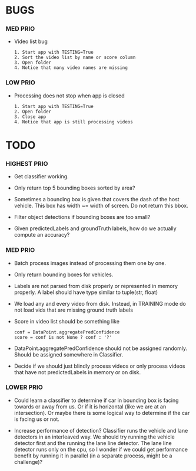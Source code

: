 # BUGS

### MED PRIO

* Video list bug

      1. Start app with TESTING=True
      2. Sort the video list by name or score column
      3. Open folder
      4. Notice that many video names are missing

### LOW PRIO

* Processing does not stop when app is closed

      1. Start app with TESTING=True
      2. Open folder
      3. Close app
      4. Notice that app is still processing videos


# TODO

### HIGHEST PRIO
* Get classifier working.

* Only return top 5 bounding boxes sorted by area?

* Sometimes a bounding box is given that covers the dash of the host vehicle. This box has width ~= width of screen. Do not return this bbox.

* Filter object detections if bounding boxes are too small?

* Given predictedLabels and groundTruth labels, how do we actually compute an accuracy?

### MED PRIO
* Batch process images instead of processing them one by one.

* Only return bounding boxes for vehicles.

* Labels are not parsed from disk properly or represented in memory properly. A label should have type similar to tuple(str, float)

* We load any and every video from disk. Instead, in TRAINING mode do not load vids that are missing ground truth labels

* Score in video list should be something like

      conf = DataPoint.aggregatePredConfidence
      score = conf is not None ? conf : '?'

* DataPoint.aggregatePredConfidence should not be assigned randomly. Should be assigned somewhere in Classifier.

* Decide if we should just blindly process videos or only process videos that have not predictedLabels in memory or on disk.

### LOWER PRIO

* Could learn a classifier to determine if car in bounding box is facing towards or away from us. Or if it is horizontal (like we are at an intersection). Or maybe there is some logical way to determine if the car is facing us or not.

* Increase performance of detection? Classifier runs the vehicle and lane detectors in an interleaved way. We should try running the vehicle detector first and the running the lane line detector. The lane line detector runs only on the cpu, so I wonder if we could get performance benefit by running it in parallel (in a separate process, might be a challenge)?
